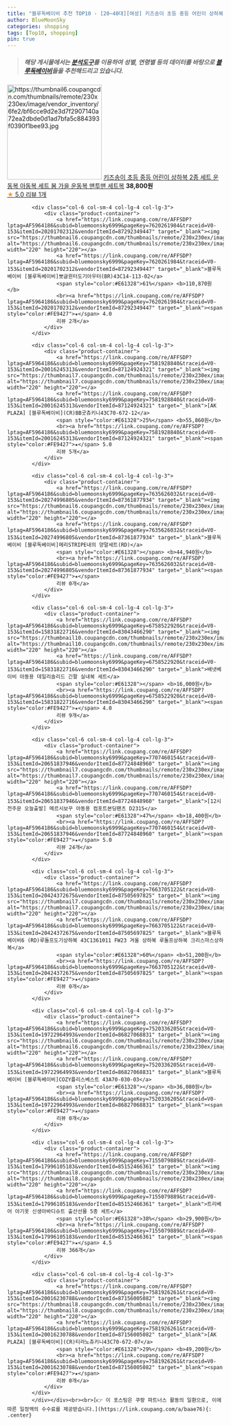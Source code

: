 ```yaml
---
title: "블루독베이비 추천 TOP10 - [20~40대][여성] 키즈송이 초등 중등 어린이 상하복 2종 세트 운동복 아동복 세트 봄 가을 운동복 맨투맨 세트복"
author: BlueMoonSky
categories: shopping
tags: [Top10, shopping]
pin: true
---
```


> ##### 해당 게시물에서는 [**분석도구**](https://itemscout.io/)를 이용하여 **성별**, **연령별** 등의 데이터를 바탕으로 [**블루독베이비**](https://link.coupang.com/a/baae76)들을 추천해드리고 있습니다.
<div class="container"><div class="row">
            <div class="col-6 col-sm-4 col-lg-4 col-lg-3">
                <div class="product-container">
                    <a href="https://link.coupang.com/re/AFFSDP?lptag=AF5964186&subid=bluemoonsky6999&pageKey=7567851136&traceid=V0-153&itemId=19951751917&vendorItemId=87050699934" target="_blank"><img src="https://thumbnail6.coupangcdn.com/thumbnails/remote/230x230ex/image/vendor_inventory/6fe2/bf6cce9d2e3d7f2907140a72ea2dbde0d1ad7bfa5c884393f0390f1bee93.jpg" alt="https://thumbnail6.coupangcdn.com/thumbnails/remote/230x230ex/image/vendor_inventory/6fe2/bf6cce9d2e3d7f2907140a72ea2dbde0d1ad7bfa5c884393f0390f1bee93.jpg" width="220" height="220"></a>
                    <a href="https://link.coupang.com/re/AFFSDP?lptag=AF5964186&subid=bluemoonsky6999&pageKey=7567851136&traceid=V0-153&itemId=19951751917&vendorItemId=87050699934" target="_blank">키즈송이 초등 중등 어린이 상하복 2종 세트 운동복 아동복 세트 봄 가을 운동복 맨투맨 세트복</a>
                    <span style="color:#E61328"></span> <b>38,800원</b>
                    <br><a href="https://link.coupang.com/re/AFFSDP?lptag=AF5964186&subid=bluemoonsky6999&pageKey=7567851136&traceid=V0-153&itemId=19951751917&vendorItemId=87050699934" target="_blank"><span style="color:#FE9427">★</span> 5.0
                    리뷰 1개</a>
                </div>
            </div>
            
            <div class="col-6 col-sm-4 col-lg-4 col-lg-3">
                <div class="product-container">
                    <a href="https://link.coupang.com/re/AFFSDP?lptag=AF5964186&subid=bluemoonsky6999&pageKey=7620261984&traceid=V0-153&itemId=20201702312&vendorItemId=87292349447" target="_blank"><img src="https://thumbnail6.coupangcdn.com/thumbnails/remote/230x230ex/image/vendor_inventory/ca8f/d84520f1b6e840cf6f184394418102f78abcffe60ea6ac02270ec938b88e.jpg" alt="https://thumbnail6.coupangcdn.com/thumbnails/remote/230x230ex/image/vendor_inventory/ca8f/d84520f1b6e840cf6f184394418102f78abcffe60ea6ac02270ec938b88e.jpg" width="220" height="220"></a>
                    <a href="https://link.coupang.com/re/AFFSDP?lptag=AF5964186&subid=bluemoonsky6999&pageKey=7620261984&traceid=V0-153&itemId=20201702312&vendorItemId=87292349447" target="_blank">블루독베이비 [블루독베이비]뽀글윈터도기아우터(BR)43C14-113-02</a>
                    <span style="color:#E61328">61%</span> <b>110,870원</b>
                    <br><a href="https://link.coupang.com/re/AFFSDP?lptag=AF5964186&subid=bluemoonsky6999&pageKey=7620261984&traceid=V0-153&itemId=20201702312&vendorItemId=87292349447" target="_blank"><span style="color:#FE9427">★</span> 4.0
                    리뷰 2개</a>
                </div>
            </div>
            
            <div class="col-6 col-sm-4 col-lg-4 col-lg-3">
                <div class="product-container">
                    <a href="https://link.coupang.com/re/AFFSDP?lptag=AF5964186&subid=bluemoonsky6999&pageKey=7581928840&traceid=V0-153&itemId=20016245313&vendorItemId=87124924321" target="_blank"><img src="https://thumbnail7.coupangcdn.com/thumbnails/remote/230x230ex/image/vendor_inventory/9293/72a4e146b5307ada04c0c1b7428431c71aaea904374cbba831b377b2ac5e.jpg" alt="https://thumbnail7.coupangcdn.com/thumbnails/remote/230x230ex/image/vendor_inventory/9293/72a4e146b5307ada04c0c1b7428431c71aaea904374cbba831b377b2ac5e.jpg" width="220" height="220"></a>
                    <a href="https://link.coupang.com/re/AFFSDP?lptag=AF5964186&subid=bluemoonsky6999&pageKey=7581928840&traceid=V0-153&itemId=20016245313&vendorItemId=87124924321" target="_blank">[AK PLAZA] [블루독베이비](CR)BB굿츄키니43C70-672-12</a>
                    <span style="color:#E61328">25%</span> <b>55,860원</b>
                    <br><a href="https://link.coupang.com/re/AFFSDP?lptag=AF5964186&subid=bluemoonsky6999&pageKey=7581928840&traceid=V0-153&itemId=20016245313&vendorItemId=87124924321" target="_blank"><span style="color:#FE9427">★</span> 5.0
                    리뷰 5개</a>
                </div>
            </div>
            
            <div class="col-6 col-sm-4 col-lg-4 col-lg-3">
                <div class="product-container">
                    <a href="https://link.coupang.com/re/AFFSDP?lptag=AF5964186&subid=bluemoonsky6999&pageKey=7635626032&traceid=V0-153&itemId=20274996805&vendorItemId=87361877934" target="_blank"><img src="https://thumbnail6.coupangcdn.com/thumbnails/remote/230x230ex/image/vendor_inventory/a21d/0b36d92b722576754e465a722b641cf09800c6eafe15058abc33d86f7c71.jpg" alt="https://thumbnail6.coupangcdn.com/thumbnails/remote/230x230ex/image/vendor_inventory/a21d/0b36d92b722576754e465a722b641cf09800c6eafe15058abc33d86f7c71.jpg" width="220" height="220"></a>
                    <a href="https://link.coupang.com/re/AFFSDP?lptag=AF5964186&subid=bluemoonsky6999&pageKey=7635626032&traceid=V0-153&itemId=20274996805&vendorItemId=87361877934" target="_blank">블루독베이비 [블루독베이비]메리STRIPE내의 양말세트(RD)</a>
                    <span style="color:#E61328"></span> <b>44,940원</b>
                    <br><a href="https://link.coupang.com/re/AFFSDP?lptag=AF5964186&subid=bluemoonsky6999&pageKey=7635626032&traceid=V0-153&itemId=20274996805&vendorItemId=87361877934" target="_blank"><span style="color:#FE9427">★</span> 
                    리뷰 0개</a>
                </div>
            </div>
            
            <div class="col-6 col-sm-4 col-lg-4 col-lg-3">
                <div class="product-container">
                    <a href="https://link.coupang.com/re/AFFSDP?lptag=AF5964186&subid=bluemoonsky6999&pageKey=6758522920&traceid=V0-153&itemId=15831822716&vendorItemId=83043466290" target="_blank"><img src="https://thumbnail10.coupangcdn.com/thumbnails/remote/230x230ex/image/rs_quotation_api/d0modhk6/accecbe21e9141778b7502cbd6a1040a.jpg" alt="https://thumbnail10.coupangcdn.com/thumbnails/remote/230x230ex/image/rs_quotation_api/d0modhk6/accecbe21e9141778b7502cbd6a1040a.jpg" width="220" height="220"></a>
                    <a href="https://link.coupang.com/re/AFFSDP?lptag=AF5964186&subid=bluemoonsky6999&pageKey=6758522920&traceid=V0-153&itemId=15831822716&vendorItemId=83043466290" target="_blank">배냇베이비 아동용 데일리솔리드 긴팔 실내복 세트</a>
                    <span style="color:#E61328"></span> <b>16,000원</b>
                    <br><a href="https://link.coupang.com/re/AFFSDP?lptag=AF5964186&subid=bluemoonsky6999&pageKey=6758522920&traceid=V0-153&itemId=15831822716&vendorItemId=83043466290" target="_blank"><span style="color:#FE9427">★</span> 4.0
                    리뷰 9개</a>
                </div>
            </div>
            
            <div class="col-6 col-sm-4 col-lg-4 col-lg-3">
                <div class="product-container">
                    <a href="https://link.coupang.com/re/AFFSDP?lptag=AF5964186&subid=bluemoonsky6999&pageKey=7707460154&traceid=V0-153&itemId=20651837946&vendorItemId=87724848960" target="_blank"><img src="https://thumbnail7.coupangcdn.com/thumbnails/remote/230x230ex/image/vendor_inventory/2571/342775b60094cf5e7375102576e2e8accc6b746b99019dff3b0e2b68a62d.jpg" alt="https://thumbnail7.coupangcdn.com/thumbnails/remote/230x230ex/image/vendor_inventory/2571/342775b60094cf5e7375102576e2e8accc6b746b99019dff3b0e2b68a62d.jpg" width="220" height="220"></a>
                    <a href="https://link.coupang.com/re/AFFSDP?lptag=AF5964186&subid=bluemoonsky6999&pageKey=7707460154&traceid=V0-153&itemId=20651837946&vendorItemId=87724848960" target="_blank">[12시전주문 오늘출발] 메르시보꾸 아동용 컴포트본딩팬츠 D2315</a>
                    <span style="color:#E61328">47%</span> <b>18,400원</b>
                    <br><a href="https://link.coupang.com/re/AFFSDP?lptag=AF5964186&subid=bluemoonsky6999&pageKey=7707460154&traceid=V0-153&itemId=20651837946&vendorItemId=87724848960" target="_blank"><span style="color:#FE9427">★</span> 5.0
                    리뷰 24개</a>
                </div>
            </div>
            
            <div class="col-6 col-sm-4 col-lg-4 col-lg-3">
                <div class="product-container">
                    <a href="https://link.coupang.com/re/AFFSDP?lptag=AF5964186&subid=bluemoonsky6999&pageKey=7663705122&traceid=V0-153&itemId=20424372675&vendorItemId=87505697825" target="_blank"><img src="https://thumbnail7.coupangcdn.com/thumbnails/remote/230x230ex/image/vendor_inventory/75d4/7730a272e96e91fb27e6c40ced1f4d956f22bfef7d1442922c4e42ba6a4d.jpg" alt="https://thumbnail7.coupangcdn.com/thumbnails/remote/230x230ex/image/vendor_inventory/75d4/7730a272e96e91fb27e6c40ced1f4d956f22bfef7d1442922c4e42ba6a4d.jpg" width="220" height="220"></a>
                    <a href="https://link.coupang.com/re/AFFSDP?lptag=AF5964186&subid=bluemoonsky6999&pageKey=7663705122&traceid=V0-153&itemId=20424372675&vendorItemId=87505697825" target="_blank">블루독베이비6 (RD)루돌프도기상하복 43C1361011 FW23 겨울 상하복 루돌프상하복 크리스마스상하복</a>
                    <span style="color:#E61328">60%</span> <b>51,200원</b>
                    <br><a href="https://link.coupang.com/re/AFFSDP?lptag=AF5964186&subid=bluemoonsky6999&pageKey=7663705122&traceid=V0-153&itemId=20424372675&vendorItemId=87505697825" target="_blank"><span style="color:#FE9427">★</span> 
                    리뷰 0개</a>
                </div>
            </div>
            
            <div class="col-6 col-sm-4 col-lg-4 col-lg-3">
                <div class="product-container">
                    <a href="https://link.coupang.com/re/AFFSDP?lptag=AF5964186&subid=bluemoonsky6999&pageKey=7520336205&traceid=V0-153&itemId=19722964993&vendorItemId=86827068831" target="_blank"><img src="https://thumbnail6.coupangcdn.com/thumbnails/remote/230x230ex/image/vendor_inventory/6063/9ed365f52e0db77c69cb65b90e03c026777493ef08a844794e2449cdefb2.jpg" alt="https://thumbnail6.coupangcdn.com/thumbnails/remote/230x230ex/image/vendor_inventory/6063/9ed365f52e0db77c69cb65b90e03c026777493ef08a844794e2449cdefb2.jpg" width="220" height="220"></a>
                    <a href="https://link.coupang.com/re/AFFSDP?lptag=AF5964186&subid=bluemoonsky6999&pageKey=7520336205&traceid=V0-153&itemId=19722964993&vendorItemId=86827068831" target="_blank">블루독베이비 [블루독베이비]COZY플리스베스트 43A70-030-03</a>
                    <span style="color:#E61328"></span> <b>36,080원</b>
                    <br><a href="https://link.coupang.com/re/AFFSDP?lptag=AF5964186&subid=bluemoonsky6999&pageKey=7520336205&traceid=V0-153&itemId=19722964993&vendorItemId=86827068831" target="_blank"><span style="color:#FE9427">★</span> 
                    리뷰 0개</a>
                </div>
            </div>
            
            <div class="col-6 col-sm-4 col-lg-4 col-lg-3">
                <div class="product-container">
                    <a href="https://link.coupang.com/re/AFFSDP?lptag=AF5964186&subid=bluemoonsky6999&pageKey=7155079889&traceid=V0-153&itemId=17996105183&vendorItemId=85152466361" target="_blank"><img src="https://thumbnail8.coupangcdn.com/thumbnails/remote/230x230ex/image/vendor_inventory/2996/954005d275c2f644e15aa8fb9737fdfad31e6ce53ea2080e58db5e4af052.jpg" alt="https://thumbnail8.coupangcdn.com/thumbnails/remote/230x230ex/image/vendor_inventory/2996/954005d275c2f644e15aa8fb9737fdfad31e6ce53ea2080e58db5e4af052.jpg" width="220" height="220"></a>
                    <a href="https://link.coupang.com/re/AFFSDP?lptag=AF5964186&subid=bluemoonsky6999&pageKey=7155079889&traceid=V0-153&itemId=17996105183&vendorItemId=85152466361" target="_blank">트리베어 아기옷 신생아바디슈트 출산선물 5종 세트</a>
                    <span style="color:#E61328">38%</span> <b>29,900원</b>
                    <br><a href="https://link.coupang.com/re/AFFSDP?lptag=AF5964186&subid=bluemoonsky6999&pageKey=7155079889&traceid=V0-153&itemId=17996105183&vendorItemId=85152466361" target="_blank"><span style="color:#FE9427">★</span> 4.5
                    리뷰 366개</a>
                </div>
            </div>
            
            <div class="col-6 col-sm-4 col-lg-4 col-lg-3">
                <div class="product-container">
                    <a href="https://link.coupang.com/re/AFFSDP?lptag=AF5964186&subid=bluemoonsky6999&pageKey=7581926261&traceid=V0-153&itemId=20016230788&vendorItemId=87156005082" target="_blank"><img src="https://thumbnail8.coupangcdn.com/thumbnails/remote/230x230ex/image/vendor_inventory/7af3/a922b5b33b88fa5ab00968e5f90ec4c000bc661a42191cec01df157d1a4c.jpg" alt="https://thumbnail8.coupangcdn.com/thumbnails/remote/230x230ex/image/vendor_inventory/7af3/a922b5b33b88fa5ab00968e5f90ec4c000bc661a42191cec01df157d1a4c.jpg" width="220" height="220"></a>
                    <a href="https://link.coupang.com/re/AFFSDP?lptag=AF5964186&subid=bluemoonsky6999&pageKey=7581926261&traceid=V0-153&itemId=20016230788&vendorItemId=87156005082" target="_blank">[AK PLAZA] [블루독베이비](CR)티라노츄키니43C70-672-07</a>
                    <span style="color:#E61328">29%</span> <b>49,200원</b>
                    <br><a href="https://link.coupang.com/re/AFFSDP?lptag=AF5964186&subid=bluemoonsky6999&pageKey=7581926261&traceid=V0-153&itemId=20016230788&vendorItemId=87156005082" target="_blank"><span style="color:#FE9427">★</span> 
                    리뷰 0개</a>
                </div>
            </div>
            </div></div><br><br>[👉 이 포스팅은 쿠팡 파트너스 활동의 일환으로, 이에 따른 일정액의 수수료를 제공받습니다.](https://link.coupang.com/a/baae76){: .center}